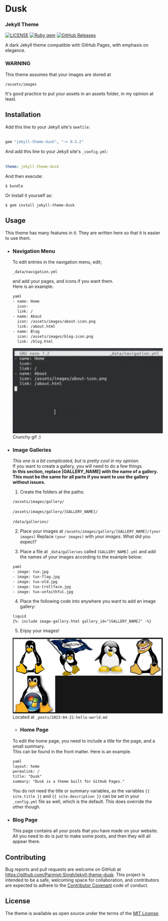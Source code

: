 # Dusk

### Jekyll Theme

[![LICENSE](https://img.shields.io/badge/license-MIT-lightgrey.svg)](https://raw.githubusercontent.com/Parmjot-Singh/jekyll-theme-dusk/master/LICENSE.txt)
[![Ruby gem](https://img.shields.io/gem/v/jekyll-theme-dusk?color=yellow
)](https://rubygems.org/gems/jekyll-theme-dusk)
[![GitHub Releases](https://img.shields.io/github/v/release/Parmjot-Singh/jekyll-theme-dusk?color=yellow)](https://github.com/Parmjot-Singh/jekyll-theme-dusk/releases/latest)

A dark Jekyll theme compatible with GitHub Pages, with emphasis on elegance.

### WARNING
This theme assumes that your images are stored at
````
/assets/images
````
It's good practice to put your assets in an assets folder, in my opinion at least.

## Installation

Add this line to your Jekyll site's `Gemfile`:
```ruby

gem "jekyll-theme-dusk", "~> 0.5.2"
```
And add this line to your Jekyll site's `_config.yml`:
```yaml

theme: jekyll-theme-dusk
```
And then execute:
```
$ bundle
```
Or install it yourself as:
```
$ gem install jekyll-theme-dusk
```
## Usage

This theme has many features in it. They are written here so that it is easier to use them.

- ### Navigation Menu
  To edit entries in the navigation menu, edit;
  ```
  _data/navigation.yml
  ```
  and add your pages, and icons if you want them.  
  Here is an example:
  ```
  yaml
  - name: Home
    icon: 
    link: /
  - name: About
    icon: /assets/images/about-icon.png
    link: /about.html
  - name: Blog
    icon: /assets/images/blog-icon.png
    link: /blog.html
  ```
  ![Editing the navigation menu, as a GIF](.readme/edit-nav.gif "Edit the navigation menu")  
  Crunchy gif :)

- ### Image Galleries

  *This one is a bit complicated, but is pretty cool in my opinion.*  
  If you want to create a gallery, you will need to do a few things.  
  **In this section, replace [GALLERY_NAME] with the name of a gallery. This must be the same for all parts if you want to use the gallery without issues.**  

  1. Create the folders at the paths:
  ```
  /assets/images/gallery/
  
  /assets/images/gallery/[GALLERY_NAME]/
  
  /data/galleries/
  ```
  2. Place your images at ```/assets/images/gallery/[GALLERY_NAME]/(your images)```
  Replace ```(your images)``` with *your images*. What did you expect?
  
  3. Place a file at ```_data/galleries``` called ```[GALLERY_NAME].yml``` and add the names of your images according to the example below:
  ```
  yaml
  - image: tux.jpg
  - image: tux-flag.jpg
  - image: tux-old.jpg
  - image: tux-trollface.jpg
  - image: tux-unfaithful.jpg
  ```
  
  4. Place the following code into anywhere you want to add an image gallery:
  ```
  liquid
  {%- include image-gallery.html gallery_id="[GALLERY_NAME]" -%}
  ```
  
  5. Enjoy your images!
  
  ![Example of image gallery feature](.readme/image-gallery.png "Example of image gallery feature")
  Located at ```_posts/2023-04-21-hello-world.md```
  
  - ### Home Page

  To edit the home page, you need to include a title for the page, and a small summary.  
  This can be found in the front matter. Here is an example.
  ```
  yaml
  layout: home
  permalink: /
  title: "Dusk"
  summary: "Dusk is a theme built for GitHub Pages."
  ```

  You do not need the title or summary variables, as the variables ```{{ site.title }}``` and ```{{ site.description }}``` can be set in your ```_config.yml``` file as well, which is the default. This does override the other though.

- ### Blog Page

  This page contains all your posts that you have made on your website. All you need to do is just to make some posts, and then they will all appear there.

## Contributing

Bug reports and pull requests are welcome on GitHub at https://github.com/Parmjot-Singh/jekyll-theme-dusk. This project is intended to be a safe, welcoming space for collaboration, and contributors are expected to adhere to the [Contributor Covenant](https://www.contributor-covenant.org/) code of conduct.

## License

The theme is available as open source under the terms of the [MIT License](https://opensource.org/licenses/MIT).
